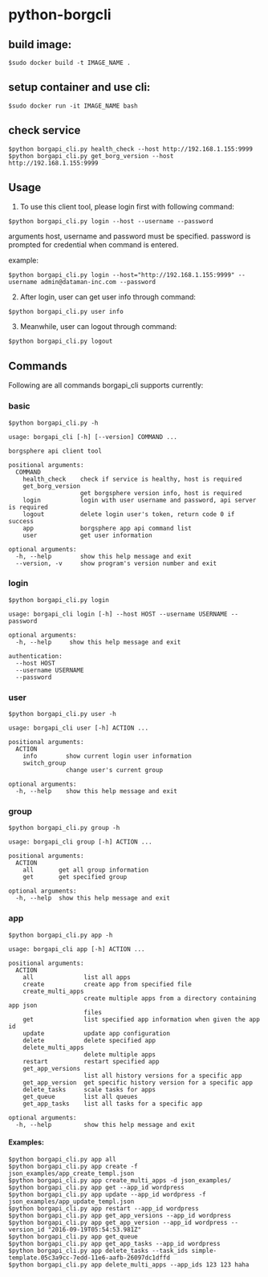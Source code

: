 # python-borgcli

## build image:
```
$sudo docker build -t IMAGE_NAME .
```

## setup container and use cli:
```
$sudo docker run -it IMAGE_NAME bash
```

## check service
```
$python borgapi_cli.py health_check --host http://192.168.1.155:9999
$python borgapi_cli.py get_borg_version --host http://192.168.1.155:9999
```

## Usage

1. To use this client tool, please login first with following command:
```
$python borgapi_cli.py login --host --username --password
```
arguments host, username and password must be specified.
password is prompted for credential when command is entered.

example:
```
$python borgapi_cli.py login --host="http://192.168.1.155:9999" --username admin@dataman-inc.com --password
```

2. After login, user can get user info through command:
```
$python borgapi_cli.py user info
```

3. Meanwhile, user can logout through command:
```
$python borgapi_cli.py logout
```

## Commands
Following are all commands borgapi_cli supports currently:

### basic
```
$python borgapi_cli.py -h
```
```
usage: borgapi_cli [-h] [--version] COMMAND ...

borgsphere api client tool

positional arguments:
  COMMAND
    health_check    check if service is healthy, host is required
    get_borg_version
                    get borgsphere version info, host is required
    login           login with user username and password, api server is required
    logout          delete login user's token, return code 0 if success
    app             borgsphere app api command list
    user            get user information

optional arguments:
  -h, --help        show this help message and exit
  --version, -v     show program's version number and exit
```

### login

```
$python borgapi_cli.py login
```
```
usage: borgapi_cli login [-h] --host HOST --username USERNAME --password

optional arguments:
  -h, --help     show this help message and exit

authentication:
  --host HOST
  --username USERNAME
  --password
```
### user

```
$python borgapi_cli.py user -h
```
```
usage: borgapi_cli user [-h] ACTION ...

positional arguments:
  ACTION
    info        show current login user information
    switch_group
                change user's current group

optional arguments:
  -h, --help    show this help message and exit
```
### group
```
$python borgapi_cli.py group -h
```
```
usage: borgapi_cli group [-h] ACTION ...

positional arguments:
  ACTION
    all       get all group information
    get       get specified group

optional arguments:
  -h, --help  show this help message and exit
```

### app

```
$python borgapi_cli.py app -h
```
```
usage: borgapi_cli app [-h] ACTION ...

positional arguments:
  ACTION
    all              list all apps
    create           create app from specified file
    create_multi_apps
                     create multiple apps from a directory containing app json
                     files
    get              list specified app information when given the app id
    update           update app configuration
    delete           delete specified app
    delete_multi_apps
                     delete multiple apps
    restart          restart specified app
    get_app_versions
                     list all history versions for a specific app
    get_app_version  get specific history version for a specific app
    delete_tasks     scale tasks for apps
    get_queue        list all queues
    get_app_tasks    list all tasks for a specific app

optional arguments:
  -h, --help         show this help message and exit
```
#### Examples:
```
$python borgapi_cli.py app all
$python borgapi_cli.py app create -f json_examples/app_create_templ.json
$python borgapi_cli.py app create_multi_apps -d json_examples/
$python borgapi_cli.py app get --app_id wordpress
$python borgapi_cli.py app update --app_id wordpress -f json_examples/app_update_templ.json
$python borgapi_cli.py app restart --app_id wordpress
$python borgapi_cli.py app get_app_versions --app_id wordpress
$python borgapi_cli.py app get_app_version --app_id wordpress --version_id "2016-09-19T05:54:53.981Z"
$python borgapi_cli.py app get_queue
$python borgapi_cli.py app get_app_tasks --app_id wordpress
$python borgapi_cli.py app delete_tasks --task_ids simple-template.05c3a9cc-7edd-11e6-aafb-26097dc1dffd
$python borgapi_cli.py app delete_multi_apps --app_ids 123 123 haha
```

